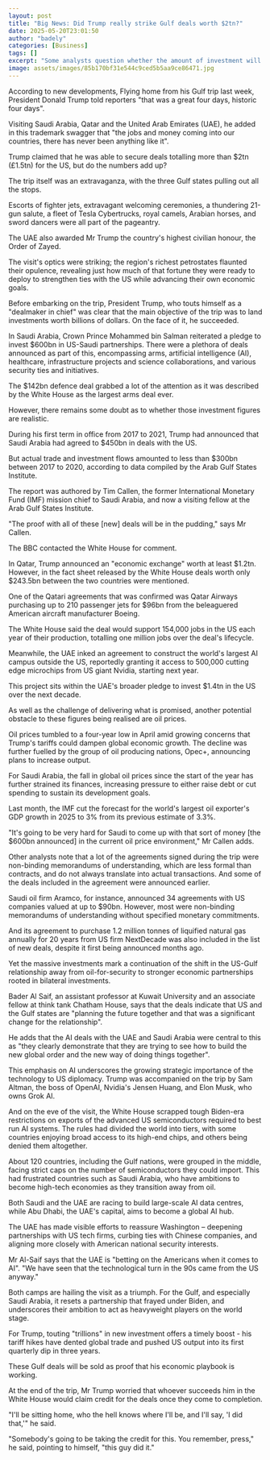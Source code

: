 ```yaml
---
layout: post
title: "Big News: Did Trump really strike Gulf deals worth $2tn?"
date: 2025-05-20T23:01:50
author: "badely"
categories: [Business]
tags: []
excerpt: "Some analysts question whether the amount of investment will ultimately be that high."
image: assets/images/85b170bf31e544c9ced5b5aa9ce86471.jpg
---
```


According to new developments, Flying home from his Gulf trip last week, President Donald Trump told reporters "that was a great four days, historic four days".

Visiting Saudi Arabia, Qatar and the United Arab Emirates (UAE), he added in this trademark swagger that "the jobs and money coming into our countries, there has never been anything like it".

Trump claimed that he was able to secure deals totalling more than $2tn (£1.5tn) for the US, but do the numbers add up?

The trip itself was an extravaganza, with the three Gulf states pulling out all the stops.

Escorts of fighter jets, extravagant welcoming ceremonies, a thundering 21-gun salute, a fleet of Tesla Cybertrucks, royal camels, Arabian horses, and sword dancers were all part of the pageantry.

The UAE also awarded Mr Trump the country's highest civilian honour, the Order of Zayed.

The visit's optics were striking; the region's richest petrostates flaunted their opulence, revealing just how much of that fortune they were ready to deploy to strengthen ties with the US while advancing their own economic goals.

Before embarking on the trip, President Trump, who touts himself as a "dealmaker in chief" was clear that the main objective of the trip was to land investments worth billions of dollars. On the face of it, he succeeded.

In Saudi Arabia, Crown Prince Mohammed bin Salman reiterated a pledge to invest $600bn in US-Saudi partnerships. There were a plethora of deals announced as part of this, encompassing arms, artificial intelligence (AI), healthcare, infrastructure projects and science collaborations, and various security ties and initiatives.

The $142bn defence deal grabbed a lot of the attention as it was described by the White House as the largest arms deal ever.

However, there remains some doubt as to whether those investment figures are realistic.

During his first term in office from 2017 to 2021, Trump had announced that Saudi Arabia had agreed to $450bn in deals with the US.

But actual trade and investment flows amounted to less than $300bn between 2017 to 2020, according to data compiled by the Arab Gulf States Institute.

The report was authored by Tim Callen, the former International Monetary Fund (IMF) mission chief to Saudi Arabia, and now a visiting fellow at the Arab Gulf States Institute.

"The proof with all of these [new] deals will be in the pudding," says Mr Callen.

The BBC contacted the White House for comment.

In Qatar, Trump announced an "economic exchange" worth at least $1.2tn. However, in the fact sheet released by the White House deals worth only $243.5bn between the two countries were mentioned.

One of the Qatari agreements that was confirmed was Qatar Airways purchasing up to 210 passenger jets for $96bn from the beleaguered American aircraft manufacturer Boeing.

The White House said the deal would support 154,000 jobs in the US each year of their production, totalling one million jobs over the deal's lifecycle.

Meanwhile, the UAE inked an agreement to construct the world's largest AI campus outside the US, reportedly granting it access to 500,000 cutting edge microchips from US giant Nvidia, starting next year.

This project sits within the UAE's broader pledge to invest $1.4tn in the US over the next decade.

As well as the challenge of delivering what is promised, another potential obstacle to these figures being realised are oil prices.

Oil prices tumbled to a four-year low in April amid growing concerns that Trump's tariffs could dampen global economic growth. The decline was further fuelled by the group of oil producing nations, Opec+, announcing plans to increase output.

For Saudi Arabia, the fall in global oil prices since the start of the year has further strained its finances, increasing pressure to either raise debt or cut spending to sustain its development goals.

Last month, the IMF cut the forecast for the world's largest oil exporter's GDP growth in 2025 to 3% from its previous estimate of 3.3%.

"It's going to be very hard for Saudi to come up with that sort of money [the $600bn announced] in the current oil price environment," Mr Callen adds.

Other analysts note that a lot of the agreements signed during the trip were non-binding memorandums of understanding, which are less formal than contracts, and do not always translate into actual transactions. And some of the deals included in the agreement were announced earlier.

Saudi oil firm Aramco, for instance, announced 34 agreements with US companies valued at up to $90bn. However, most were non-binding memorandums of understanding without specified monetary commitments.

And its agreement to purchase 1.2 million tonnes of liquified natural gas annually for 20 years from US firm NextDecade was also included in the list of new deals, despite it first being announced months ago.

Yet the massive investments mark a continuation of the shift in the US-Gulf relationship away from oil-for-security to stronger economic partnerships rooted in bilateral investments.

Bader Al Saif, an assistant professor at Kuwait University and an associate fellow at think tank Chatham House, says that the deals indicate that US and the Gulf states are "planning the future together and that was a significant change for the relationship".

He adds that the AI deals with the UAE and Saudi Arabia were central to this as "they clearly demonstrate that they are trying to see how to build the new global order and the new way of doing things together".

This emphasis on AI underscores the growing strategic importance of the technology to US diplomacy. Trump was accompanied on the trip by Sam Altman, the boss of OpenAI, Nvidia's Jensen Huang, and Elon Musk, who owns Grok AI.

And on the eve of the visit, the White House scrapped tough Biden-era restrictions on exports of the advanced US semiconductors required to best run AI systems. The rules had divided the world into tiers, with some countries enjoying broad access to its high-end chips, and others being denied them altogether.

About 120 countries, including the Gulf nations, were grouped in the middle, facing strict caps on the number of semiconductors they could import. This had frustrated countries such as Saudi Arabia, who have ambitions to become high-tech economies as they transition away from oil.

Both Saudi and the UAE are racing to build large-scale AI data centres, while Abu Dhabi, the UAE's capital, aims to become a global AI hub.

The UAE has made visible efforts to reassure Washington – deepening partnerships with US tech firms, curbing ties with Chinese companies, and aligning more closely with American national security interests.

Mr Al-Saif says that the UAE is "betting on the Americans when it comes to AI". "We have seen that the technological turn in the 90s came from the US anyway."

Both camps are hailing the visit as a triumph. For the Gulf, and especially Saudi Arabia, it resets a partnership that frayed under Biden, and underscores their ambition to act as heavyweight players on the world stage.

For Trump, touting "trillions" in new investment offers a timely boost - his tariff hikes have dented global trade and pushed US output into its first quarterly dip in three years.

These Gulf deals will be sold as proof that his economic playbook is working.

At the end of the trip, Mr Trump worried that whoever succeeds him in the White House would claim credit for the deals once they come to completion.

"I'll be sitting home, who the hell knows where I'll be, and I'll say, 'I did that,'" he said.

"Somebody's going to be taking the credit for this. You remember, press," he said, pointing to himself, "this guy did it."

